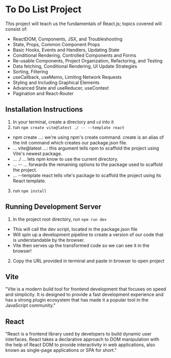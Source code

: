 # To Do List Project

This project will teach us the fundamentals of React.js; topics covered will consist of:

- ReactDOM, Components, JSX, and Troubleshooting
- State, Props, Common Component Props
- Basic Hooks, Events and Handlers, Updating State
- Conditional Rendering, Controlled Components and Forms
- Re-usable Components, Project Organization, Refactoring, and Testing
- Data fetching, Conditional Rendering, UI Update Strategies
- Sorting, Filtering
- useCallback, useMemo, Limiting Network Requests
- Styling and Including Graphical Elements
- Advanced State and useReducer, useContext
- Pagination and React-Router

## Installation Instructions

1. In your terminal, create a directory and `cd` into it
2. run `npm create vite@latest ./ -- --template react`
- npm create …: we're using npm's create command. create is an alias of the init command which creates our package.json file.
- … vite@latest …: this argument tells npm to scaffold the project using Vite's newest package.
- … ./ … lets npm know to use the current directory.
- … -- … forwards the remaining options to the package used to scaffold the project.
- … --template react tells vite's package to scaffold the project using its React template.
3. run `npm install`

## Running Development Server
1. In the project root directory, run `npm run dev`
- This will call the dev script, located in the package.json file
- Will spin up a development pipeline to create a version of our code that is understandable by the browser.
- Vite then serves up the transformed code so we can see it in the browser!
2. Copy the URL provided in terminal and paste in browser to open project

## Vite
"Vite is a modern build tool for frontend development that focuses on speed and simplicity. It is designed to provide a fast development experience and has a strong plugin ecosystem that has made it a popular tool in the JavaScript community."

## React
"React is a frontend library used by developers to build dynamic user interfaces. React takes a declarative approach to DOM manipulation with the help of React DOM to provide interactivity in web applications, also known as single-page applications or SPA for short."
